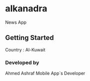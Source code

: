 # alkanadra

News App

## Getting Started

Country : Al-Kuwait

### Developed by 

Ahmed Ashraf 
Mobile App`s Developer 